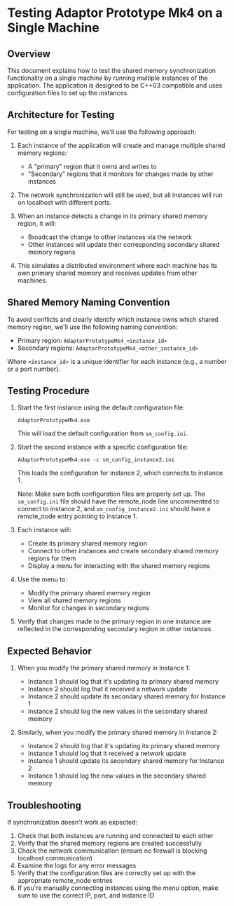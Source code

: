 # Testing Adaptor Prototype Mk4 on a Single Machine

## Overview

This document explains how to test the shared memory synchronization functionality on a single machine by running multiple instances of the application. The application is designed to be C++03 compatible and uses configuration files to set up the instances.

## Architecture for Testing

For testing on a single machine, we'll use the following approach:

1. Each instance of the application will create and manage multiple shared memory regions:
   - A "primary" region that it owns and writes to
   - "Secondary" regions that it monitors for changes made by other instances

2. The network synchronization will still be used, but all instances will run on localhost with different ports.

3. When an instance detects a change in its primary shared memory region, it will:
   - Broadcast the change to other instances via the network
   - Other instances will update their corresponding secondary shared memory regions

4. This simulates a distributed environment where each machine has its own primary shared memory and receives updates from other machines.

## Shared Memory Naming Convention

To avoid conflicts and clearly identify which instance owns which shared memory region, we'll use the following naming convention:

- Primary region: `AdaptorPrototypeMk4_<instance_id>`
- Secondary regions: `AdaptorPrototypeMk4_<other_instance_id>`

Where `<instance_id>` is a unique identifier for each instance (e.g., a number or a port number).

## Testing Procedure

1. Start the first instance using the default configuration file:
   ```
   AdaptorPrototypeMk4.exe
   ```
   This will load the default configuration from `sm_config.ini`.

2. Start the second instance with a specific configuration file:
   ```
   AdaptorPrototypeMk4.exe -c sm_config_instance2.ini
   ```
   This loads the configuration for instance 2, which connects to instance 1.

   Note: Make sure both configuration files are properly set up. The `sm_config.ini` file should have the remote_node line uncommented to connect to instance 2, and `sm_config_instance2.ini` should have a remote_node entry pointing to instance 1.

3. Each instance will:
   - Create its primary shared memory region
   - Connect to other instances and create secondary shared memory regions for them
   - Display a menu for interacting with the shared memory regions

4. Use the menu to:
   - Modify the primary shared memory region
   - View all shared memory regions
   - Monitor for changes in secondary regions

5. Verify that changes made to the primary region in one instance are reflected in the corresponding secondary region in other instances.

## Expected Behavior

1. When you modify the primary shared memory in Instance 1:
   - Instance 1 should log that it's updating its primary shared memory
   - Instance 2 should log that it received a network update
   - Instance 2 should update its secondary shared memory for Instance 1
   - Instance 2 should log the new values in the secondary shared memory

2. Similarly, when you modify the primary shared memory in Instance 2:
   - Instance 2 should log that it's updating its primary shared memory
   - Instance 1 should log that it received a network update
   - Instance 1 should update its secondary shared memory for Instance 2
   - Instance 1 should log the new values in the secondary shared memory

## Troubleshooting

If synchronization doesn't work as expected:

1. Check that both instances are running and connected to each other
2. Verify that the shared memory regions are created successfully
3. Check the network communication (ensure no firewall is blocking localhost communication)
4. Examine the logs for any error messages
5. Verify that the configuration files are correctly set up with the appropriate remote_node entries
6. If you're manually connecting instances using the menu option, make sure to use the correct IP, port, and instance ID
